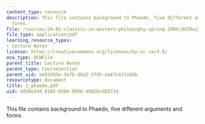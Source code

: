 ```yaml
---
content_type: resource
description: This file contains background to Phaedo, five different arguments and
  forms.
file: /courses/24-01-classics-in-western-philosophy-spring-2006/dd38e24d818603600956d982bcd83724_2_phaedo.pdf
file_type: application/pdf
learning_resource_types:
- Lecture Notes
license: https://creativecommons.org/licenses/by-nc-sa/4.0/
ocw_type: OCWFile
parent_title: Lecture Notes
parent_type: CourseSection
parent_uid: ee03203e-3e7b-dbd2-57d5-ea47c421184b
resourcetype: Document
title: 2_phaedo.pdf
uid: dd38e24d-8186-0360-0956-d982bcd83724
---
```

This file contains background to Phaedo, five different arguments and forms.